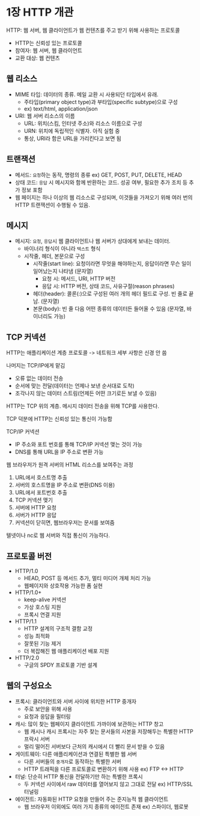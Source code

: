 # 1장 HTTP 개관

HTTP: 웹 서버, 웹 클라이언트가 웹 컨텐츠를 주고 받기 위해 사용하는 프로토콜

- HTTP는 신뢰성 있는 프로토콜
- 참여자: 웹 서버, 웹 클라이언트
- 교환 대상: 웹 컨텐츠

## 웹 리소스

- MIME 타입: 데이터의 종류. 메일 교환 시 사용되던 타입에서 유래.
    - 주타입(primary object type)과 부타입(specific subtype)으로 구성
    - ex) text/html, application/json
- URI: 웹 서버 리소스의 이름
    - URL: 위치(스킴, 인터넷 주소)와 리소스 이름으로 구성
    - URN: 위치에 독립적인 식별자. 아직 실험 중
    - 통상, URI라 함은 URL을 가리킨다고 보면 됨

## 트랜잭션

- 메서드: `요청`하는 동작, 명령의 종류 ex) GET, POST, PUT, DELETE, HEAD
- 상태 코드: `응답` 시 메시지와 함께 반환하는 코드. 성공 여부, 필요한 추가 조치 등 추가 정보 포함
- 웹 페이지는 하나 이상의 웹 리소스로 구성되며, 이것들을 가져오기 위해 여러 번의 HTTP 트랜잭션이 수행될 수 있음.

## 메시지

- 메시지:  `요청`, `응답`시 웹 클라이언트나 웹 서버가 상대에게 보내는 데이터.
    - 바이너리 형식이 아니라 `텍스트` 형식
    - 시작줄, 헤더, 본문으로 구성
        - 시작줄(start line): 요청이라면 무엇을 해야하는지, 응답이라면 무슨 일이 일어났는지 나타냄 (문자열)
            - 요청 시: 메서드, URI, HTTP 버전
            - 응답 시: HTTP 버전, 상태 코드, 사유구절(reason phrases)
        - 헤더(header): 콜론(:)으로 구성된 여러 개의 헤더 필드로 구성. 빈 줄로 끝남. (문자열)
        - 본문(body): 빈 줄 다음 어떤 종류의 데이터든 들어올 수 있음 (문자열, 바이너리도 가능)

## TCP 커넥션

HTTP는 애플리케이션 계층 프로토콜 -> 네트워크 세부 사항은 신경 안 씀

나머지는 TCP/IP에게 맡김

- 오류 없는 데이터 전송
- 순서에 맞는 전달(데이터는 언제나 보낸 순서대로 도착)
- 조각나지 않는 데이터 스트림(언제든 어떤 크기로든 보낼 수 있음)

HTTP는 TCP 위의 계층. 메시지 데이터 전송을 위해 TCP를 사용한다.

TCP 덕분에 HTTP는 신뢰성 있는 통신이 가능함

TCP/IP 커넥션

- IP 주소와 포트 번호를 통해 TCP/IP 커넥션 맺는 것이 가능
- DNS를 통해 URL을 IP 주소로 변환 가능

웹 브라우저가 원격 서버의 HTML 리소스를 보여주는 과정

1. URL에서 호스트명 추출
2. 서버의 호스트명을 IP 주소로 변환(DNS 이용)
3. URL에서 포트번호 추출
4. TCP 커넥션 맺기
5. 서버에 HTTP 요청
6. 서버가 HTTP 응답
7. 커넥션이 닫히면, 웹브라우저는 문서를 보여줌

텔넷이나 nc로 웹 서버와 직접 통신이 가능하다.

## 프로토콜 버전

- HTTP/1.0
    - HEAD, POST 등 메서드 추가, 멀티 미디어 개체 처리 가능
    - 웹페이지와 상호작용 가능한 폼 실현
- HTTP/1.0+
    - keep-alive 커넥션
    - 가상 호스팅 지원
    - 프록시 연결 지원
- HTTP/1.1
    - HTTP 설계의 구조적 결함 교정
    - 성능 최적화
    - 잘못된 기능 제거
    - 더 복잡해진 웹 애플리케이션 배포 지원
- HTTP/2.0
    - 구글의 SPDY 프로토콜 기반 설계

## 웹의 구성요소

- 프록시: 클라이언트와 서버 사이에 위치한 HTTP 중개자
    - 주로 보안을 위해 사용
    - 요청과 응답을 필터링
- 캐시: 많이 찾는 웹페이지 클라이언트 가까이에 보관하는 HTTP 창고
    - 웹 캐시나 캐시 프록시는 자주 찾는 문서들의 사본을 저장해두는 특별한 HTTP 프락시 서버
    - 멀리 떨어진 서버보다 근처의 캐시에서 더 빨리 문서 받을 수 있음
- 게이트웨이: 다른 애플리케이션과 연결된 특별한 웹 서버
    - 다른 서버들의 `중개자`로 동작하는 특별한 서버
    - HTTP 트래픽을 다른 프로토콜로 변환하기 위해 사용 ex) FTP <-> HTTP
- 터널: 단순히 HTTP 통신을 전달하기만 하는 특별한 프록시
    - 두 커넥션 사이에서 raw 데이터를 열어보지 않고 그대로 전달 ex) HTTP/SSL 터널링
- 에이전트: 자동화된 HTTP 요청을 만들어 주는 준지능적 웹 클라이언트
    - 웹 브라우저 이외에도 여러 가지 종류의 에이전트 존재 ex) 스파이더, 웹로봇